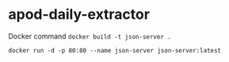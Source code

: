 # apod-daily-extractor

Docker command
`docker build -t json-server .`

`docker run -d -p 80:80 --name json-server json-server:latest`